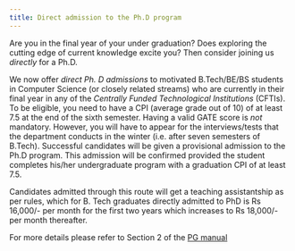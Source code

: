 ```yaml
---
title: Direct admission to the Ph.D program
---
```


Are you in the final year of your under graduation? Does exploring the
cutting edge of current knowledge excite you? Then consider joining us
*directly* for a Ph.D.
<!--more-->

We now offer *direct Ph. D admissions* to motivated B.Tech/BE/BS
students in Computer Science (or closely related streams) who are
currently in their final year in any of the *Centrally Funded
Technological Institutions* (CFTIs). To be eligible, you need to have
a CPI (average grade out of 10) of at least 7.5 at the end of the
sixth semester. Having a valid GATE score is *not* mandatory. However,
you will have to appear for the interviews/tests that the department
conducts in the winter (i.e. after seven semesters of
B.Tech). Successful candidates will be given a provisional admission
to the Ph.D program. This admission will be confirmed provided the
student completes his/her undergraduate program with a graduation CPI
of at least 7.5.

Candidates admitted through this route will get a teaching
assistantship as per rules, which for B. Tech graduates directly
admitted to PhD is Rs 16,000/- per month for the first two years which
increases to Rs 18,000/- per month thereafter.

For more details please refer to Section 2 of the [PG manual]

[PG manual]: <http://www.iitk.ac.in/doaa/PG%20Manual%20Final.pdf> "PG Manual"
